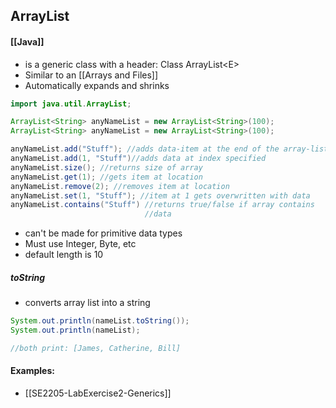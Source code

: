 ## ArrayList
#### [[Java]]
- is a generic class with a header: Class ArrayList\<E>
- Similar to an [[Arrays and Files]]
- Automatically expands and shrinks
```java
import java.util.ArrayList;

ArrayList<String> anyNameList = new ArrayList<String>(100);
ArrayList<String> anyNameList = new ArrayList<String>(100);

anyNameList.add("Stuff"); //adds data-item at the end of the array-list
anyNameList.add(1, "Stuff")//adds data at index specified
anyNameList.size(); //returns size of array
anyNameList.get(1); //gets item at location
anyNameList.remove(2); //removes item at location
anyNameList.set(1, "Stuff"); //item at 1 gets overwritten with data
anyNameList.contains("Stuff") //returns true/false if array contains 
							  //data

```
- can't be made for primitive data types
- Must use Integer, Byte, etc
- default length is 10

##### toString
- converts array list into a string
```java
System.out.println(nameList.toString());
System.out.println(nameList);

//both print: [James, Catherine, Bill]
```

#### Examples:
- [[SE2205-LabExercise2-Generics]]